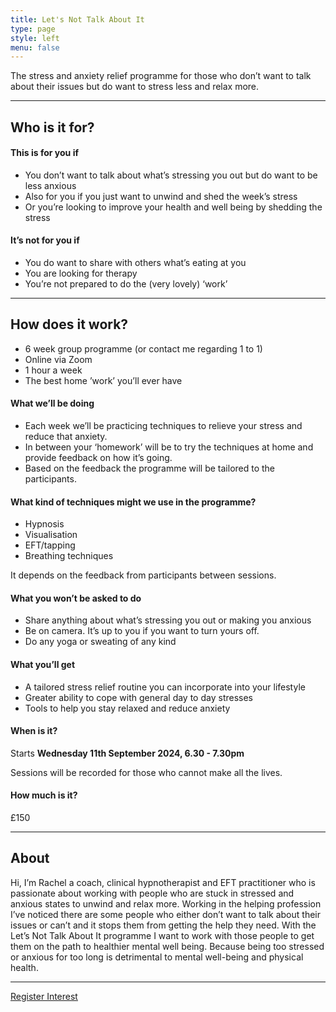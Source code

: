 ```yaml
---
title: Let's Not Talk About It
type: page
style: left
menu: false
---
```

The stress and anxiety relief programme for those who don’t want to talk about their issues but do want to stress less and relax more.

- - -

## Who is it for?

#### This is for you if

* You don’t want to talk about what’s stressing you out but do want to be less anxious
* Also for you if you just want to unwind and shed the week’s stress
* Or you’re looking to improve your health and well being by shedding the stress

#### It’s not for you if

* You do want to share with others what’s eating at you
* You are looking for therapy
* You’re not prepared to do the (very lovely) ‘work’

- - -

## How does it work?

* 6 week group programme (or contact me regarding 1 to 1)
* Online via Zoom
* 1 hour a week
* The best home ’work’ you’ll ever have

#### What we’ll be doing

* Each week we’ll be practicing techniques to relieve your stress and reduce that anxiety.
* In between your ‘homework’ will be to try the techniques at home and provide feedback on how it’s going.
* Based on the feedback the programme will be tailored to the participants.

#### What kind of techniques might we use in the programme?

* Hypnosis
* Visualisation
* EFT/tapping
* Breathing techniques

It depends on the feedback from participants between sessions.

#### What you won’t be asked to do

* Share anything about what’s stressing you out or making you anxious
* Be on camera. It’s up to you if you want to turn yours off.
* Do any yoga or sweating of any kind

#### What you’ll get

* A tailored stress relief routine you can incorporate into your lifestyle
* Greater ability to cope with general day to day stresses
* Tools to help you stay relaxed and reduce anxiety

#### When is it?

Starts **Wednesday 11th September 2024, 6.30 - 7.30pm**

S﻿essions will be recorded for those who cannot make all the lives.

#### H﻿ow much is it?

£﻿150

- - -

## About

Hi, I’m Rachel a coach, clinical hypnotherapist and EFT practitioner who is passionate about working with people who are stuck in stressed and anxious states to unwind and relax more. Working in the helping profession I’ve noticed there are some people who either don’t want to talk about their issues or can’t and it stops them from getting the help they need. With the Let’s Not Talk About It programme I want to work with those people to get them on the path to healthier mental well being. Because being too stressed or anxious for too long is detrimental to mental well-being and physical health.

- - -

<a class="cta" href="mailto:rachel@rachelgoth.com">Register Interest</a>
